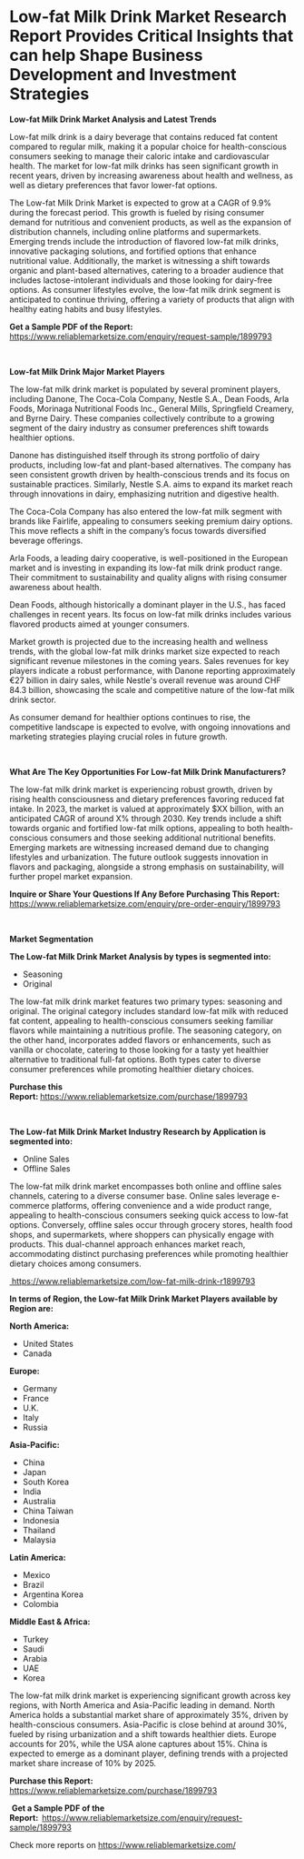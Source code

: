 <p><h1>Low-fat Milk Drink Market Research Report Provides Critical Insights that can help Shape Business Development and Investment Strategies</h1></p><p><strong>Low-fat Milk Drink Market Analysis and Latest Trends</strong></p>
<p><p>Low-fat milk drink is a dairy beverage that contains reduced fat content compared to regular milk, making it a popular choice for health-conscious consumers seeking to manage their caloric intake and cardiovascular health. The market for low-fat milk drinks has seen significant growth in recent years, driven by increasing awareness about health and wellness, as well as dietary preferences that favor lower-fat options.</p><p>The Low-fat Milk Drink Market is expected to grow at a CAGR of 9.9% during the forecast period. This growth is fueled by rising consumer demand for nutritious and convenient products, as well as the expansion of distribution channels, including online platforms and supermarkets. Emerging trends include the introduction of flavored low-fat milk drinks, innovative packaging solutions, and fortified options that enhance nutritional value. Additionally, the market is witnessing a shift towards organic and plant-based alternatives, catering to a broader audience that includes lactose-intolerant individuals and those looking for dairy-free options. As consumer lifestyles evolve, the low-fat milk drink segment is anticipated to continue thriving, offering a variety of products that align with healthy eating habits and busy lifestyles.</p></p>
<p><strong>Get a Sample PDF of the Report:&nbsp;</strong> <a href="https://www.reliablemarketsize.com/enquiry/request-sample/1899793?utm_campaign=1832&utm_medium=2&utm_source=Github&utm_content=ia&utm_term=15022025&utm_id=low-fat-milk-drink">https://www.reliablemarketsize.com/enquiry/request-sample/1899793</a></p>
<p>&nbsp;</p>
<p><strong>Low-fat Milk Drink Major Market Players</strong></p>
<p><p>The low-fat milk drink market is populated by several prominent players, including Danone, The Coca-Cola Company, Nestle S.A., Dean Foods, Arla Foods, Morinaga Nutritional Foods Inc., General Mills, Springfield Creamery, and Byrne Dairy. These companies collectively contribute to a growing segment of the dairy industry as consumer preferences shift towards healthier options.</p><p>Danone has distinguished itself through its strong portfolio of dairy products, including low-fat and plant-based alternatives. The company has seen consistent growth driven by health-conscious trends and its focus on sustainable practices. Similarly, Nestle S.A. aims to expand its market reach through innovations in dairy, emphasizing nutrition and digestive health.</p><p>The Coca-Cola Company has also entered the low-fat milk segment with brands like Fairlife, appealing to consumers seeking premium dairy options. This move reflects a shift in the company’s focus towards diversified beverage offerings.</p><p>Arla Foods, a leading dairy cooperative, is well-positioned in the European market and is investing in expanding its low-fat milk drink product range. Their commitment to sustainability and quality aligns with rising consumer awareness about health.</p><p>Dean Foods, although historically a dominant player in the U.S., has faced challenges in recent years. Its focus on low-fat milk drinks includes various flavored products aimed at younger consumers. </p><p>Market growth is projected due to the increasing health and wellness trends, with the global low-fat milk drinks market size expected to reach significant revenue milestones in the coming years. Sales revenues for key players indicate a robust performance, with Danone reporting approximately €27 billion in dairy sales, while Nestle's overall revenue was around CHF 84.3 billion, showcasing the scale and competitive nature of the low-fat milk drink sector. </p><p>As consumer demand for healthier options continues to rise, the competitive landscape is expected to evolve, with ongoing innovations and marketing strategies playing crucial roles in future growth.</p></p>
<p>&nbsp;</p>
<p><strong>What Are The Key Opportunities For Low-fat Milk Drink Manufacturers?</strong></p>
<p><p>The low-fat milk drink market is experiencing robust growth, driven by rising health consciousness and dietary preferences favoring reduced fat intake. In 2023, the market is valued at approximately $XX billion, with an anticipated CAGR of around X% through 2030. Key trends include a shift towards organic and fortified low-fat milk options, appealing to both health-conscious consumers and those seeking additional nutritional benefits. Emerging markets are witnessing increased demand due to changing lifestyles and urbanization. The future outlook suggests innovation in flavors and packaging, alongside a strong emphasis on sustainability, will further propel market expansion.</p></p>
<p><strong>Inquire or Share Your Questions If Any Before Purchasing This Report:</strong> <a href="https://www.reliablemarketsize.com/enquiry/pre-order-enquiry/1899793?utm_campaign=1832&utm_medium=2&utm_source=Github&utm_content=ia&utm_term=15022025&utm_id=low-fat-milk-drink">https://www.reliablemarketsize.com/enquiry/pre-order-enquiry/1899793</a></p>
<p>&nbsp;</p>
<p><strong>Market Segmentation</strong></p>
<p><strong>The Low-fat Milk Drink Market Analysis by types is segmented into:</strong></p>
<p><ul><li>Seasoning</li><li>Original</li></ul></p>
<p><p>The low-fat milk drink market features two primary types: seasoning and original. The original category includes standard low-fat milk with reduced fat content, appealing to health-conscious consumers seeking familiar flavors while maintaining a nutritious profile. The seasoning category, on the other hand, incorporates added flavors or enhancements, such as vanilla or chocolate, catering to those looking for a tasty yet healthier alternative to traditional full-fat options. Both types cater to diverse consumer preferences while promoting healthier dietary choices.</p></p>
<p><strong>Purchase this Report:&nbsp;</strong><a href="https://www.reliablemarketsize.com/purchase/1899793?utm_campaign=1832&utm_medium=2&utm_source=Github&utm_content=ia&utm_term=15022025&utm_id=low-fat-milk-drink">https://www.reliablemarketsize.com/purchase/1899793</a></p>
<p>&nbsp;</p>
<p><strong>The Low-fat Milk Drink Market Industry Research by Application is segmented into:</strong></p>
<p><ul><li>Online Sales</li><li>Offline Sales</li></ul></p>
<p><p>The low-fat milk drink market encompasses both online and offline sales channels, catering to a diverse consumer base. Online sales leverage e-commerce platforms, offering convenience and a wide product range, appealing to health-conscious consumers seeking quick access to low-fat options. Conversely, offline sales occur through grocery stores, health food shops, and supermarkets, where shoppers can physically engage with products. This dual-channel approach enhances market reach, accommodating distinct purchasing preferences while promoting healthier dietary choices among consumers.</p></p>
<p><a href="https://www.reliablemarketsize.com/low-fat-milk-drink-r1899793?utm_campaign=1832&utm_medium=2&utm_source=Github&utm_content=ia&utm_term=15022025&utm_id=low-fat-milk-drink">&nbsp;https://www.reliablemarketsize.com/low-fat-milk-drink-r1899793</a></p>
<p><strong>In terms of Region, the Low-fat Milk Drink Market Players available by Region are:</strong></p>
<p>
    <p> <strong> North America: </strong>
        <ul>
            <li>United States</li>
            <li>Canada</li>
        </ul>
        </p> 
    <p> <strong> Europe: </strong>
        <ul>
            <li>Germany</li>
            <li>France</li>
            <li>U.K.</li>
            <li>Italy</li>
            <li>Russia</li>
        </ul>
        </p> 
    <p> <strong> Asia-Pacific: </strong>
        <ul>
            <li>China</li>
            <li>Japan</li>
            <li>South Korea</li>
            <li>India</li>
            <li>Australia</li>
            <li>China Taiwan</li>
            <li>Indonesia</li>
            <li>Thailand</li>
            <li>Malaysia</li>
        </ul>
        </p> 
    <p> <strong> Latin America: </strong>
        <ul>
            <li>Mexico</li>
            <li>Brazil</li>
            <li>Argentina Korea</li>
            <li>Colombia</li>
        </ul>
        </p> 
    <p> <strong> Middle East & Africa: </strong>
        <ul>
            <li>Turkey</li>
            <li>Saudi</li>
            <li>Arabia</li>
            <li>UAE</li>
            <li>Korea</li>
        </ul>
    </p>
    </p>
<p><p>The low-fat milk drink market is experiencing significant growth across key regions, with North America and Asia-Pacific leading in demand. North America holds a substantial market share of approximately 35%, driven by health-conscious consumers. Asia-Pacific is close behind at around 30%, fueled by rising urbanization and a shift towards healthier diets. Europe accounts for 20%, while the USA alone captures about 15%. China is expected to emerge as a dominant player, defining trends with a projected market share increase of 10% by 2025.</p></p>
<p><strong>Purchase this Report: </strong><a href="https://www.reliablemarketsize.com/purchase/1899793?utm_campaign=1832&utm_medium=2&utm_source=Github&utm_content=ia&utm_term=15022025&utm_id=low-fat-milk-drink">https://www.reliablemarketsize.com/purchase/1899793</a></p>
<p>&nbsp;<strong>Get a Sample PDF of the Report:&nbsp;&nbsp;</strong><a href="https://www.reliablemarketsize.com/enquiry/request-sample/1899793?utm_campaign=1832&utm_medium=2&utm_source=Github&utm_content=ia&utm_term=15022025&utm_id=low-fat-milk-drink">https://www.reliablemarketsize.com/enquiry/request-sample/1899793</a></p>
<p><strong></strong></p>
<p>Check more reports on <a href="https://www.reliablemarketsize.com/?utm_campaign=1832&utm_medium=2&utm_source=Github&utm_content=ia&utm_term=15022025&utm_id=low-fat-milk-drink">https://www.reliablemarketsize.com/</a></p>